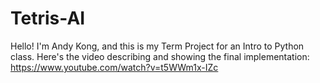 # Tetris-AI
Hello! I'm Andy Kong, and this is my Term Project for an Intro to Python class. Here's the video describing and showing the final implementation:
https://www.youtube.com/watch?v=t5WWm1x-IZc
